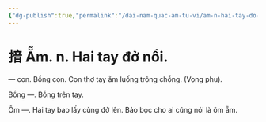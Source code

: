 ```yaml
---
{"dg-publish":true,"permalink":"/dai-nam-quac-am-tu-vi/am-n-hai-tay-do-noi/","tags":["âm-vị-tự"],"created":"2025-08-15T14:51:55.841+07:00"}
---
```


# 揞 Ẵm. n. Hai tay đở nổi.

— con. Bồng con. Con thơ tay ẵm luống trông chồng. (Vọng phu).

Bồng —. Bồng trên tay.

Ôm —. Hai tay bao lấy cùng đở lên. Bảo bọc cho ai cũng nói là ôm ẵm.